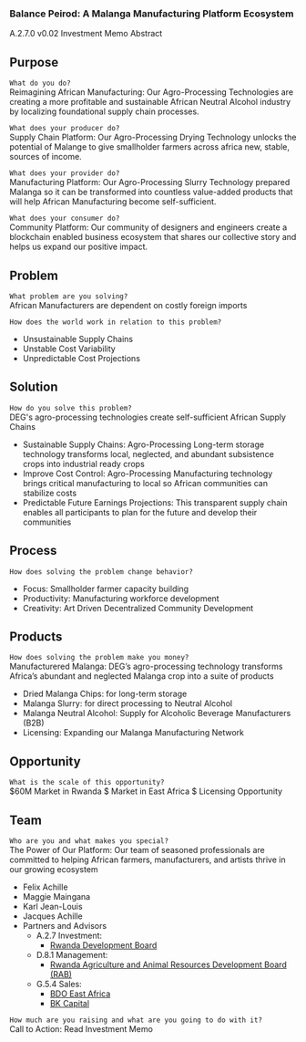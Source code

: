 ### Balance Peirod: A Malanga Manufacturing Platform Ecosystem  
A.2.7.0 v0.02 Investment Memo Abstract

## Purpose
`What do you do?`  
Reimagining African Manufacturing: Our Agro-Processing Technologies are creating a more profitable and sustainable African Neutral Alcohol industry by localizing foundational supply chain processes.

`What does your producer do?`  
Supply Chain Platform: Our Agro-Processing Drying Technology unlocks the potential of Malange to give smallholder farmers across africa new, stable, sources of income.

`What does your provider do?`  
Manufacturing Platform: Our Agro-Processing Slurry Technology prepared Malanga so it can be transformed into countless value-added products that will help African Manufacturing become self-sufficient.

`What does your consumer do?`  
Community Platform: Our community of designers and engineers create a blockchain enabled business ecosystem that shares our collective story and helps us expand our positive impact.

## Problem
`What problem are you solving?`  
African Manufacturers are dependent on costly foreign imports

`How does the world work in relation to this problem?`  
- Unsustainable Supply Chains
- Unstable Cost Variability
- Unpredictable Cost Projections

## Solution
`How do you solve this problem?`  
DEG's agro-processing technologies create self-sufficient African Supply Chains
- Sustainable Supply Chains: Agro-Processing Long-term storage technology transforms local, neglected, and abundant subsistence crops into industrial ready crops
- Improve Cost Control: Agro-Processing Manufacturing technology brings critical manufacturing to local so African communities can stabilize costs
- Predictable Future Earnings Projections: This transparent supply chain enables all participants to plan for the future and develop their communities

## Process
`How does solving the problem change behavior?`  
- Focus: Smallholder farmer capacity building
- Productivity: Manufacturing workforce development
- Creativity: Art Driven Decentralized Community Development

## Products
`How does solving the problem make you money?`  
Manufacturered Malanga: DEG’s agro-processing technology transforms Africa’s abundant and neglected Malanga crop into a suite of products
- Dried Malanga Chips: for long-term storage
- Malanga Slurry: for direct processing to Neutral Alcohol
- Malanga Neutral Alcohol: Supply for Alcoholic Beverage Manufacturers (B2B)
- Licensing: Expanding our Malanga Manufacturing Network

## Opportunity
`What is the scale of this opportunity?`  
$60M Market in Rwanda
$ Market in East Africa
$ Licensing Opportunity

## Team
`Who are you and what makes you special?`  
The Power of Our Platform: Our team of seasoned professionals are committed to helping African farmers, manufacturers, and artists thrive in our growing ecosystem
- Felix Achille
- Maggie Maingana
- Karl Jean-Louis
- Jacques Achille
- Partners and Advisors
  - A.2.7 Investment:
    - [Rwanda Development Board](https://rdb.rw)
  - D.8.1 Management:
    - [Rwanda Agriculture and Animal Resources Development Board (RAB)](https://www.rab.gov.rw)
  - G.5.4 Sales:
    - [BDO East Africa](https://www.bdo-ea.com/en-gb/bdo-east-africa)
    - [BK Capital](https://bkcapital.rw)

`How much are you raising and what are you going to do with it?`  
Call to Action: Read Investment Memo
